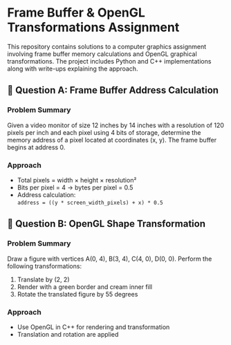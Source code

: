 # Frame Buffer & OpenGL Transformations Assignment

This repository contains solutions to a computer graphics assignment involving frame buffer memory calculations and OpenGL graphical transformations. The project includes Python and C++ implementations along with write-ups explaining the approach.

## 🔢 Question A: Frame Buffer Address Calculation

### Problem Summary
Given a video monitor of size 12 inches by 14 inches with a resolution of 120 pixels per inch and each pixel using 4 bits of storage, determine the memory address of a pixel located at coordinates (x, y). The frame buffer begins at address 0.

### Approach
- Total pixels = width × height × resolution²
- Bits per pixel = 4 → bytes per pixel = 0.5
- Address calculation:  
  `address = ((y * screen_width_pixels) + x) * 0.5`
  

## 🧱 Question B: OpenGL Shape Transformation

### Problem Summary
Draw a figure with vertices A(0, 4), B(3, 4), C(4, 0), D(0, 0). Perform the following transformations:
1. Translate by (2, 2)
2. Render with a green border and cream inner fill
3. Rotate the translated figure by 55 degrees

### Approach
- Use OpenGL in C++ for rendering and transformation
- Translation and rotation are applied 
